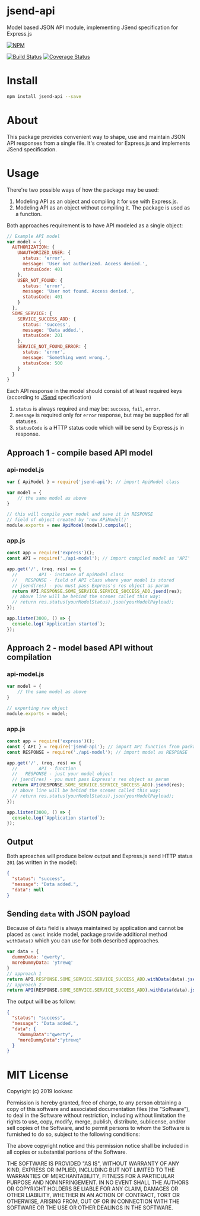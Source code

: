 # jsend-api
Model based JSON API module, implementing JSend specification for Express.js

[![NPM][npm-icon]][npm-url]

[![Build Status](https://travis-ci.org/lookasc/jsend-api.svg?branch=master)](https://travis-ci.org/lookasc/jsend-api)
[![Coverage Status](https://coveralls.io/repos/github/lookasc/jsend-api/badge.svg?branch=release2)](https://coveralls.io/github/lookasc/jsend-api?branch=release2)

[npm-icon]: https://nodei.co/npm/jsend-api.svg?downloads=true
[npm-url]: https://www.npmjs.com/package/jsend-api

# Install
```sh 
npm install jsend-api --save 
```

# About

This package provides convenient way to shape, use and maintain JSON API responses from a single file. It's created for Express.js and implements JSend specification.

# Usage

There're two possible ways of how the package may be used:
1. Modeling API as an object and compiling it for use with Express.js.
2. Modeling API as an object without compiling it. The package is used as a function.

Both approaches requirement is to have API modeled as a single object:

```js
// Example API model
var model = {
  AUTHORIZATION: {
    UNAUTHORIZED_USER: {
      status: 'error',
      message: 'User not authorized. Access denied.',
      statusCode: 401
    },
    USER_NOT_FOUND: {
      status: 'error',
      message: 'User not found. Access denied.',
      statusCode: 401
    }
  },
  SOME_SERVICE: {
    SERVICE_SUCCESS_ADD: {
      status: 'success',
      message: 'Data added.',
      statusCode: 201
    },
    SERVICE_NOT_FOUND_ERROR: {
      status: 'error',
      message: 'Something went wrong.',
      statusCode: 500
    }
  }
}
```
Each API response in the model should consist of at least required keys (according to [JSend](https://github.com/omniti-labs/jsend) specification)

1. `status` is always required and may be: `success`, `fail`, `error`.
2. `message` is required only for `error` response, but may be supplied for all statuses.
3. `statusCode` is a HTTP status code which will be send by Express.js in response.

## Approach 1 - compile based API model

### api-model.js
```js
var { ApiModel } = require('jsend-api'); // import ApiModel class

var model = {
    // the same model as above
}

// this will compile your model and save it in RESPONSE 
// field of object created by 'new APiModel()'
module.exports = new ApiModel(model).compile();
```
### app.js
```js
const app = require('express')();
const API = require('./api-model'); // import compiled model as 'API'

app.get('/', (req, res) => {
  //        API - instance of ApiModel class
  //   RESPONSE - field of API class where your model is stored
  // jsend(res) - you must pass Express's res object as param
  return API.RESPONSE.SOME_SERVICE.SERVICE_SUCCESS_ADD.jsend(res);
  // above line will be behind the scenes called this way:
  // return res.status(yourModelStatus).json(yourModelPayload);
});

app.listen(3000, () => {
  console.log(`Application started`);
});
```

## Approach 2 - model based API without compilation

### api-model.js
```js
var model = {
    // the same model as above
}

// exporting raw object
module.exports = model;
```
### app.js
```js
const app = require('express')();
const { API } = require('jsend-api'); // import API function from package
const RESPONSE = require('./api-model'); // import model as RESPONSE

app.get('/', (req, res) => {
  //        API - function
  //   RESPONSE - just your model object
  // jsend(res) - you must pass Express's res object as param
  return API(RESPONSE.SOME_SERVICE.SERVICE_SUCCESS_ADD).jsend(res);
  // above line will be behind the scenes called this way:
  // return res.status(yourModelStatus).json(yourModelPayload);
});

app.listen(3000, () => {
  console.log(`Application started`);
});
```

## Output

Both aproaches will produce below output and Express.js send HTTP status `201` (as written in the model):
```json
{
  "status": "success",
  "message": "Data added.",
  "data": null
}
```

## Sending `data` with JSON payload

Because of `data` field is always maintained by application and cannot be placed as `const` inside model, package provide additional method `withData()` which you can use for both described approaches.

```js
var data = {
  dummyData: 'qwerty',
  moreDummyData: 'ytrewq'
}
// approach 1
return API.RESPONSE.SOME_SERVICE.SERVICE_SUCCESS_ADD.withData(data).jsend(res);
// approach 2
return API(RESPONSE.SOME_SERVICE.SERVICE_SUCCESS_ADD).withData(data).jsend(res);
```

The output will be as follow:
```json
{
  "status": "success",
  "message": "Data added.",
  "data": {
    "dummyData":"qwerty",
    "moreDummyData":"ytrewq"
  }
}

```

# MIT License

Copyright (c) 2019 lookasc

Permission is hereby granted, free of charge, to any person obtaining a copy
of this software and associated documentation files (the "Software"), to deal
in the Software without restriction, including without limitation the rights
to use, copy, modify, merge, publish, distribute, sublicense, and/or sell
copies of the Software, and to permit persons to whom the Software is
furnished to do so, subject to the following conditions:

The above copyright notice and this permission notice shall be included in all
copies or substantial portions of the Software.

THE SOFTWARE IS PROVIDED "AS IS", WITHOUT WARRANTY OF ANY KIND, EXPRESS OR
IMPLIED, INCLUDING BUT NOT LIMITED TO THE WARRANTIES OF MERCHANTABILITY,
FITNESS FOR A PARTICULAR PURPOSE AND NONINFRINGEMENT. IN NO EVENT SHALL THE
AUTHORS OR COPYRIGHT HOLDERS BE LIABLE FOR ANY CLAIM, DAMAGES OR OTHER
LIABILITY, WHETHER IN AN ACTION OF CONTRACT, TORT OR OTHERWISE, ARISING FROM,
OUT OF OR IN CONNECTION WITH THE SOFTWARE OR THE USE OR OTHER DEALINGS IN THE
SOFTWARE.
